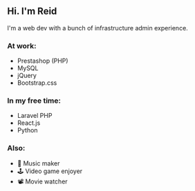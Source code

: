## Hi. I'm Reid

I'm a web dev with a bunch of infrastructure admin experience.

### At work:
-  Prestashop (PHP)
-  MySQL
-  jQuery
-  Bootstrap.css

### In my free time:
- Laravel PHP
- React.js
- Python

### Also:
- 🎹 Music maker 
- 🕹 Video game enjoyer
- 📽 Movie watcher
